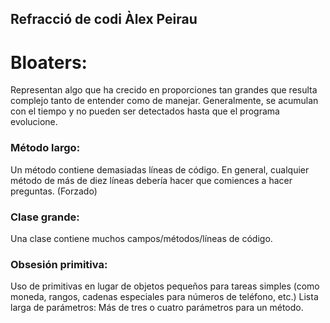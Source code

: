 ## Refracció de codi Àlex Peirau

# Bloaters: 
Representan algo que ha crecido en proporciones tan grandes que resulta complejo tanto de entender como de manejar. Generalmente, se acumulan con el tiempo y no pueden ser detectados hasta que el programa evolucione.

### Método largo: 
Un método contiene demasiadas líneas de código. En general, cualquier método de más de diez líneas debería hacer que comiences a hacer preguntas. (Forzado)
### Clase grande: 
Una clase contiene muchos campos/métodos/líneas de código.
### Obsesión primitiva: 
Uso de primitivas en lugar de objetos pequeños para tareas simples (como moneda, rangos, cadenas especiales para números de teléfono, etc.)
Lista larga de parámetros: Más de tres o cuatro parámetros para un método.
